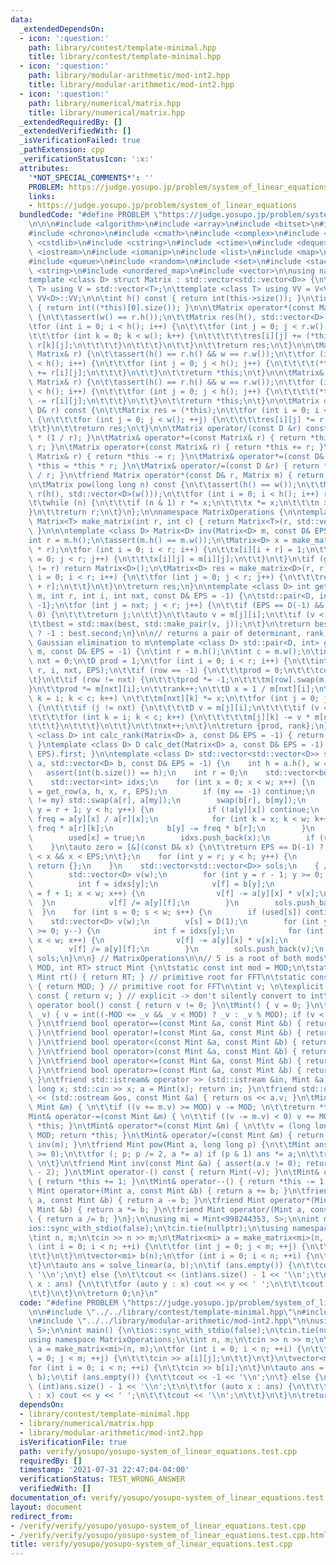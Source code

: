 ```yaml
---
data:
  _extendedDependsOn:
  - icon: ':question:'
    path: library/contest/template-minimal.hpp
    title: library/contest/template-minimal.hpp
  - icon: ':question:'
    path: library/modular-arithmetic/mod-int2.hpp
    title: library/modular-arithmetic/mod-int2.hpp
  - icon: ':question:'
    path: library/numerical/matrix.hpp
    title: library/numerical/matrix.hpp
  _extendedRequiredBy: []
  _extendedVerifiedWith: []
  _isVerificationFailed: true
  _pathExtension: cpp
  _verificationStatusIcon: ':x:'
  attributes:
    '*NOT_SPECIAL_COMMENTS*': ''
    PROBLEM: https://judge.yosupo.jp/problem/system_of_linear_equations
    links:
    - https://judge.yosupo.jp/problem/system_of_linear_equations
  bundledCode: "#define PROBLEM \"https://judge.yosupo.jp/problem/system_of_linear_equations\"\
    \n\n\n#include <algorithm>\n#include <array>\n#include <bitset>\n#include <cassert>\n\
    #include <chrono>\n#include <cmath>\n#include <complex>\n#include <cstdio>\n#include\
    \ <cstdlib>\n#include <cstring>\n#include <ctime>\n#include <deque>\n#include\
    \ <iostream>\n#include <iomanip>\n#include <list>\n#include <map>\n#include <numeric>\n\
    #include <queue>\n#include <random>\n#include <set>\n#include <stack>\n#include\
    \ <string>\n#include <unordered_map>\n#include <vector>\n\nusing namespace std;\n\
    template <class D> struct Matrix : std::vector<std::vector<D>> {\n\ttemplate <class\
    \ T> using V = std::vector<T>;\n\ttemplate <class T> using VV = V<V<T>>;\n\tusing\
    \ VV<D>::VV;\n\n\tint h() const { return int(this->size()); }\n\tint w() const\
    \ { return int((*this)[0].size()); }\n\n\tMatrix operator*(const Matrix& r) const\
    \ {\n\t\tassert(w() == r.h());\n\t\tMatrix res(h(), std::vector<D>(r.w()));\n\t\
    \tfor (int i = 0; i < h(); i++) {\n\t\t\tfor (int j = 0; j < r.w(); j++) {\n\t\
    \t\t\tfor (int k = 0; k < w(); k++) {\n\t\t\t\t\tres[i][j] += (*this)[i][k] *\
    \ r[k][j];\n\t\t\t\t}\n\t\t\t}\n\t\t}\n\t\treturn res;\n\t}\n\n\tMatrix<D>& operator+=(const\
    \ Matrix& r) {\n\t\tassert(h() == r.h() && w == r.w());\n\t\tfor (int i = 0; i\
    \ < h(); i++) {\n\t\t\tfor (int j = 0; j < h(); j++) {\n\t\t\t\t(*this)[i][j]\
    \ += r[i][j];\n\t\t\t}\n\t\t}\n\t\treturn *this;\n\t}\n\n\tMatrix& operator-=(const\
    \ Matrix& r) {\n\t\tassert(h() == r.h() && w == r.w());\n\t\tfor (int i = 0; i\
    \ < h(); i++) {\n\t\t\tfor (int j = 0; j < h(); j++) {\n\t\t\t\t(*this)[i][j]\
    \ -= r[i][j];\n\t\t\t}\n\t\t}\n\t\treturn *this;\n\t}\n\n\tMatrix operator*(const\
    \ D& r) const {\n\t\tMatrix res = (*this);\n\t\tfor (int i = 0; i < h(); ++i)\
    \ {\n\t\t\tfor (int j = 0; j < w(); ++j) {\n\t\t\t\tres[i][j] *= r;\n\t\t\t}\n\
    \t\t}\n\t\treturn res;\n\t}\n\n\tMatrix operator/(const D &r) const{ return *this\
    \ * (1 / r); }\n\tMatrix& operator*=(const Matrix& r) { return *this = *this *\
    \ r; }\n\tMatrix operator+(const Matrix& r) { return *this += r; }\n\tMatrix operator-(const\
    \ Matrix& r) { return *this -= r; }\n\tMatrix& operator*=(const D& r) { return\
    \ *this = *this * r; }\n\tMatrix& operator/=(const D &r) { return *this = *this\
    \ / r; }\n\tfriend Matrix operator*(const D& r, Matrix m) { return m *= r; }\n\
    \n\tMatrix pow(long long n) const {\n\t\tassert(h() == w());\n\t\tMatrix x = *this,\
    \ r(h(), std::vector<D>(w()));\n\t\tfor (int i = 0; i < h(); i++) r[i][i] = D(1);\n\
    \t\twhile (n) {\n\t\t\tif (n & 1) r *= x;\n\t\t\tx *= x;\n\t\t\tn >>= 1;\n\t\t\
    }\n\t\treturn r;\n\t}\n};\n\nnamespace MatrixOperations {\n\ntemplate <class T>\
    \ Matrix<T> make_matrix(int r, int c) { return Matrix<T>(r, std::vector<T>(c));\
    \ }\n\n\ntemplate <class D> Matrix<D> inv(Matrix<D> m, const D& EPS = -1) {\n\t\
    int r = m.h();\n\tassert(m.h() == m.w());\n\tMatrix<D> x = make_matrix<D>(r, 2\
    \ * r);\n\tfor (int i = 0; i < r; i++) {\n\t\tx[i][i + r] = 1;\n\t\tfor (int j\
    \ = 0; j < r; j++) {\n\t\t\tx[i][j] = m[i][j];\n\t\t}\n\t}\n\tif (gauss(x, EPS).second\
    \ != r) return Matrix<D>();\n\tMatrix<D> res = make_matrix<D>(r, r);\n\tfor (int\
    \ i = 0; i < r; i++) {\n\t\tfor (int j = 0; j < r; j++) {\n\t\t\tres[i][j] = x[i][j\
    \ + r];\n\t\t}\n\t}\n\treturn res;\n}\n\ntemplate <class D> int get_row(Matrix<D>&\
    \ m, int r, int i, int nxt, const D& EPS = -1) {\n\tstd::pair<D, int> best = {0,\
    \ -1};\n\tfor (int j = nxt; j < r; j++) {\n\t\tif (EPS == D(-1) && m[j][i] !=\
    \ 0) {\n\t\t\treturn j;\n\t\t}\n\t\tauto v = m[j][i];\n\t\tif (v < 0) v = -v;\n\
    \t\tbest = std::max(best, std::make_pair(v, j));\n\t}\n\treturn best.first < EPS\
    \ ? -1 : best.second;\n}\n\n// returns a pair of determinant, rank, while doing\
    \ Gaussian elimination to m\ntemplate <class D> std::pair<D, int> gauss(Matrix<D>&\
    \ m, const D& EPS = -1) {\n\tint r = m.h();\n\tint c = m.w();\n\tint rank = 0,\
    \ nxt = 0;\n\tD prod = 1;\n\tfor (int i = 0; i < r; i++) {\n\t\tint row = get_row(m,\
    \ r, i, nxt, EPS);\n\t\tif (row == -1) {\n\t\t\tprod = 0;\n\t\t\tcontinue;\n\t\
    \t}\n\t\tif (row != nxt) {\n\t\t\tprod *= -1;\n\t\t\tm[row].swap(m[nxt]);\n\t\t\
    }\n\t\tprod *= m[nxt][i];\n\t\trank++;\n\t\tD x = 1 / m[nxt][i];\n\t\tfor (int\
    \ k = i; k < c; k++) \n\t\t\tm[nxt][k] *= x;\n\t\tfor (int j = 0; j < r; j++)\
    \ {\n\t\t\tif (j != nxt) {\n\t\t\t\tD v = m[j][i];\n\t\t\t\tif (v == 0) continue;\n\
    \t\t\t\tfor (int k = i; k < c; k++) {\n\t\t\t\t\tm[j][k] -= v * m[nxt][k];\n\t\
    \t\t\t}\n\t\t\t}\n\t\t}\n\t\tnxt++;\n\t}\n\treturn {prod, rank};\n}\n\ntemplate\
    \ <class D> int calc_rank(Matrix<D> a, const D& EPS = -1) { return gauss(a, EPS).second;\
    \ }\ntemplate <class D> D calc_det(Matrix<D> a, const D& EPS = -1) { return gauss(a,\
    \ EPS).first; }\n\ntemplate <class D> std::vector<std::vector<D>> solve_linear(Matrix<D>\
    \ a, std::vector<D> b, const D& EPS = -1) {\n    int h = a.h(), w = a.w();\n \
    \   assert(int(b.size()) == h);\n    int r = 0;\n    std::vector<bool> used(w);\n\
    \    std::vector<int> idxs;\n    for (int x = 0; x < w; x++) {\n        int my\
    \ = get_row(a, h, x, r, EPS);\n        if (my == -1) continue;\n        if (r\
    \ != my) std::swap(a[r], a[my]);\n        swap(b[r], b[my]);\n        for (int\
    \ y = r + 1; y < h; y++) {\n            if (!a[y][x]) continue;\n            auto\
    \ freq = a[y][x] / a[r][x];\n            for (int k = x; k < w; k++) a[y][k] -=\
    \ freq * a[r][k];\n            b[y] -= freq * b[r];\n        }\n        r++;\n\
    \        used[x] = true;\n        idxs.push_back(x);\n        if (r == h) break;\n\
    \    }\n\tauto zero = [&](const D& x) {\n\t\treturn EPS == D(-1) ? x != 0 : -EPS\
    \ < x && x < EPS;\n\t};\n    for (int y = r; y < h; y++) {\n        if (!zero(b[y]))\
    \ return {};\n    }\n    std::vector<std::vector<D>> sols;\n    { // initial solution\n\
    \        std::vector<D> v(w);\n        for (int y = r - 1; y >= 0; y--) {\n  \
    \          int f = idxs[y];\n            v[f] = b[y];\n            for (int x\
    \ = f + 1; x < w; x++) {\n                v[f] -= a[y][x] * v[x];\n          \
    \  }\n            v[f] /= a[y][f];\n        }\n        sols.push_back(v);\n  \
    \  }\n    for (int s = 0; s < w; s++) {\n        if (used[s]) continue;\n    \
    \    std::vector<D> v(w);\n        v[s] = D(1);\n        for (int y = r - 1; y\
    \ >= 0; y--) {\n            int f = idxs[y];\n            for (int x = f + 1;\
    \ x < w; x++) {\n                v[f] -= a[y][x] * v[x];\n            }\n    \
    \        v[f] /= a[y][f];\n        }\n        sols.push_back(v);\n    }\n    return\
    \ sols;\n}\n\n} // MatrixOperations\n\n// 5 is a root of both mods\ntemplate <int\
    \ MOD, int RT> struct Mint {\n\tstatic const int mod = MOD;\n\tstatic constexpr\
    \ Mint rt() { return RT; } // primitive root for FFT\n\tstatic constexpr int md()\
    \ { return MOD; } // primitive root for FFT\n\tint v; \n\texplicit operator int()\
    \ const { return v; } // explicit -> don't silently convert to int\n\texplicit\
    \ operator bool() const { return v != 0; }\n\tMint() { v = 0; }\n\tMint(long long\
    \ _v) { v = int((-MOD <= _v && _v < MOD) ? _v : _v % MOD); if (v < 0) v += MOD;\
    \ }\n\tfriend bool operator==(const Mint &a, const Mint &b) { return a.v == b.v;\
    \ }\n\tfriend bool operator!=(const Mint &a, const Mint &b) { return !(a == b);\
    \ }\n\tfriend bool operator<(const Mint &a, const Mint &b) { return a.v < b.v;\
    \ }\n\tfriend bool operator>(const Mint &a, const Mint &b) { return a.v > b.v;\
    \ }\n\tfriend bool operator<=(const Mint &a, const Mint &b) { return a.v <= b.v;\
    \ }\n\tfriend bool operator>=(const Mint &a, const Mint &b) { return a.v >= b.v;\
    \ }\n\tfriend std::istream& operator >> (std::istream &in, Mint &a) { \n\t\tlong\
    \ long x; std::cin >> x; a = Mint(x); return in; }\n\tfriend std::ostream& operator\
    \ << (std::ostream &os, const Mint &a) { return os << a.v; }\n\tMint& operator+=(const\
    \ Mint &m) { \n\t\tif ((v += m.v) >= MOD) v -= MOD; \n\t\treturn *this; }\n\t\
    Mint& operator-=(const Mint &m) { \n\t\tif ((v -= m.v) < 0) v += MOD; \n\t\treturn\
    \ *this; }\n\tMint& operator*=(const Mint &m) { \n\t\tv = (long long)v * m.v %\
    \ MOD; return *this; }\n\tMint& operator/=(const Mint &m) { return (*this) *=\
    \ inv(m); }\n\tfriend Mint pow(Mint a, long long p) {\n\t\tMint ans = 1; assert(p\
    \ >= 0);\n\t\tfor (; p; p /= 2, a *= a) if (p & 1) ans *= a;\n\t\treturn ans;\
    \ \n\t}\n\tfriend Mint inv(const Mint &a) { assert(a.v != 0); return pow(a, MOD\
    \ - 2); }\n\tMint operator-() const { return Mint(-v); }\n\tMint& operator++()\
    \ { return *this += 1; }\n\tMint& operator--() { return *this -= 1; }\n\tfriend\
    \ Mint operator+(Mint a, const Mint &b) { return a += b; }\n\tfriend Mint operator-(Mint\
    \ a, const Mint &b) { return a -= b; }\n\tfriend Mint operator*(Mint a, const\
    \ Mint &b) { return a *= b; }\n\tfriend Mint operator/(Mint a, const Mint &b)\
    \ { return a /= b; }\n};\n\nusing mi = Mint<998244353, 5>;\n\nint main() {\n\t\
    ios::sync_with_stdio(false);\n\tcin.tie(nullptr);\n\tusing namespace MatrixOperations;\n\
    \tint n, m;\n\tcin >> n >> m;\n\tMatrix<mi> a = make_matrix<mi>(n, m);\n\tfor\
    \ (int i = 0; i < n; ++i) {\n\t\tfor (int j = 0; j < m; ++j) {\n\t\t\tcin >> a[i][j];\n\
    \t\t}\n\t}\n\tvector<mi> b(n);\n\tfor (int i = 0; i < n; ++i) {\n\t\tcin >> b[i];\n\
    \t}\n\tauto ans = solve_linear(a, b);\n\tif (ans.empty()) {\n\t\tcout << -1 <<\
    \ '\\n';\n\t} else {\n\t\tcout << (int)ans.size() - 1 << '\\n';\t\n\t\tfor (auto\
    \ x : ans) {\n\t\t\tfor (auto y : x) cout << y << ' ';\n\t\t\tcout << '\\n';\n\
    \t\t}\n\t}\n\treturn 0;\n}\n"
  code: "#define PROBLEM \"https://judge.yosupo.jp/problem/system_of_linear_equations\"\
    \n\n#include \"../../library/contest/template-minimal.hpp\"\n#include \"../../library/numerical/matrix.hpp\"\
    \n#include \"../../library/modular-arithmetic/mod-int2.hpp\"\n\nusing mi = Mint<998244353,\
    \ 5>;\n\nint main() {\n\tios::sync_with_stdio(false);\n\tcin.tie(nullptr);\n\t\
    using namespace MatrixOperations;\n\tint n, m;\n\tcin >> n >> m;\n\tMatrix<mi>\
    \ a = make_matrix<mi>(n, m);\n\tfor (int i = 0; i < n; ++i) {\n\t\tfor (int j\
    \ = 0; j < m; ++j) {\n\t\t\tcin >> a[i][j];\n\t\t}\n\t}\n\tvector<mi> b(n);\n\t\
    for (int i = 0; i < n; ++i) {\n\t\tcin >> b[i];\n\t}\n\tauto ans = solve_linear(a,\
    \ b);\n\tif (ans.empty()) {\n\t\tcout << -1 << '\\n';\n\t} else {\n\t\tcout <<\
    \ (int)ans.size() - 1 << '\\n';\t\n\t\tfor (auto x : ans) {\n\t\t\tfor (auto y\
    \ : x) cout << y << ' ';\n\t\t\tcout << '\\n';\n\t\t}\n\t}\n\treturn 0;\n}"
  dependsOn:
  - library/contest/template-minimal.hpp
  - library/numerical/matrix.hpp
  - library/modular-arithmetic/mod-int2.hpp
  isVerificationFile: true
  path: verify/yosupo/yosupo-system_of_linear_equations.test.cpp
  requiredBy: []
  timestamp: '2021-07-31 22:47:04-04:00'
  verificationStatus: TEST_WRONG_ANSWER
  verifiedWith: []
documentation_of: verify/yosupo/yosupo-system_of_linear_equations.test.cpp
layout: document
redirect_from:
- /verify/verify/yosupo/yosupo-system_of_linear_equations.test.cpp
- /verify/verify/yosupo/yosupo-system_of_linear_equations.test.cpp.html
title: verify/yosupo/yosupo-system_of_linear_equations.test.cpp
---
```

